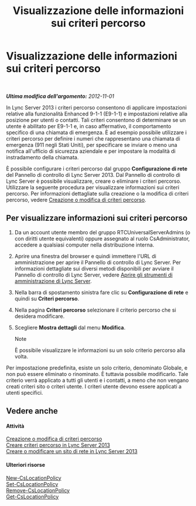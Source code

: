 ﻿---
title: Visualizzazione delle informazioni sui criteri percorso
TOCTitle: Visualizzazione delle informazioni sui criteri percorso
ms:assetid: 14e41bcb-ea0a-49c2-99b3-1f61fc34416d
ms:mtpsurl: https://technet.microsoft.com/it-it/library/Gg520954(v=OCS.15)
ms:contentKeyID: 49299773
ms.date: 08/24/2015
mtps_version: v=OCS.15
ms.translationtype: HT
---

# Visualizzazione delle informazioni sui criteri percorso

 

_**Ultima modifica dell'argomento:** 2012-11-01_

In Lync Server 2013 i criteri percorso consentono di applicare impostazioni relative alla funzionalità Enhanced 9-1-1 (E9-1-1) e impostazioni relative alla posizione per utenti o contatti. Tali criteri consentono di determinare se un utente è abilitato per E9-1-1 e, in caso affermativo, il comportamento specifico di una chiamata di emergenza. È ad esempio possibile utilizzare i criteri percorso per definire i numeri che rappresentano una chiamata di emergenza (911 negli Stati Uniti), per specificare se inviare o meno una notifica all'ufficio di sicurezza aziendale e per impostare la modalità di instradamento della chiamata.

È possibile configurare i criteri percorso dal gruppo **Configurazione di rete** del Pannello di controllo di Lync Server 2013. Dal Pannello di controllo di Lync Server è possibile visualizzare, creare o eliminare i criteri percorso. Utilizzare la seguente procedura per visualizzare informazioni sui criteri percorso. Per informazioni dettagliate sulla creazione o la modifica di criteri percorso, vedere [Creazione o modifica di criteri percorso](lync-server-2013-creating-or-modifying-a-location-policy.md).

## Per visualizzare informazioni sui criteri percorso

1.  Da un account utente membro del gruppo RTCUniversalServerAdmins (o con diritti utente equivalenti) oppure assegnato al ruolo CsAdministrator, accedere a qualsiasi computer nella distribuzione interna.

2.  Aprire una finestra del browser e quindi immettere l'URL di amministrazione per aprire il Pannello di controllo di Lync Server. Per informazioni dettagliate sui diversi metodi disponibili per avviare il Pannello di controllo di Lync Server, vedere [Aprire gli strumenti di amministrazione di Lync Server](lync-server-2013-open-lync-server-administrative-tools.md).

3.  Nella barra di spostamento sinistra fare clic su **Configurazione di rete** e quindi su **Criteri percorso**.

4.  Nella pagina **Criteri percorso** selezionare il criterio percorso che si desidera modificare.

5.  Scegliere **Mostra dettagli** dal menu **Modifica**.
    

    > [!NOTE]
    > È possibile visualizzare le informazioni su un solo criterio percorso alla volta.



Per impostazione predefinita, esiste un solo criterio, denominato Globale, e non può essere eliminato o rinominato. È tuttavia possibile modificarlo. Tale criterio verrà applicato a tutti gli utenti e i contatti, a meno che non vengano creati criteri sito o criteri utente. I criteri utente devono essere applicati a utenti specifici.

## Vedere anche

#### Attività

[Creazione o modifica di criteri percorso](lync-server-2013-creating-or-modifying-a-location-policy.md)  
[Creare criteri percorso in Lync Server 2013](lync-server-2013-create-location-policies.md)  
[Creare o modificare un sito di rete in Lync Server 2013](lync-server-2013-create-or-modify-a-network-site.md)  

#### Ulteriori risorse

[New-CsLocationPolicy](https://docs.microsoft.com/en-us/powershell/module/skype/New-CsLocationPolicy)  
[Set-CsLocationPolicy](https://docs.microsoft.com/en-us/powershell/module/skype/Set-CsLocationPolicy)  
[Remove-CsLocationPolicy](https://docs.microsoft.com/en-us/powershell/module/skype/Remove-CsLocationPolicy)  
[Get-CsLocationPolicy](https://docs.microsoft.com/en-us/powershell/module/skype/Get-CsLocationPolicy)

